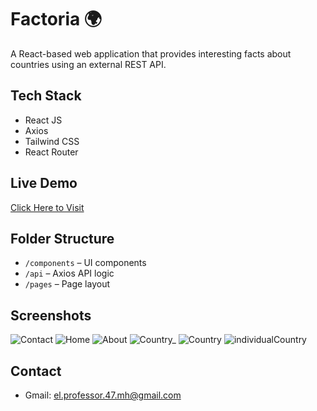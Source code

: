 # Factoria 🌍

A React-based web application that provides interesting facts about countries using an external REST API.

## Tech Stack
- React JS
- Axios
- Tailwind CSS
- React Router

## Live Demo
[Click Here to Visit](https://factoriaworldsfacts.netlify.app/)

## Folder Structure
- `/components` – UI components
- `/api` – Axios API logic
- `/pages` – Page layout

## Screenshots
![Contact](https://github.com/user-attachments/assets/b890daea-be5f-439b-880a-9a87c57d2977)
![Home](https://github.com/user-attachments/assets/5d705410-2f37-43db-b779-d3b31f613024)
![About](https://github.com/user-attachments/assets/2f047800-655d-4021-8149-3cc1bac113b0)
![Country_](https://github.com/user-attachments/assets/5b992fa1-873f-44a1-80d9-3f45849fd212)
![Country](https://github.com/user-attachments/assets/616ce3de-c420-4846-a8f4-58d93976d2fc)
![individualCountry](https://github.com/user-attachments/assets/a10c0650-d244-4946-83e7-0e3e30d0423b)



## Contact
- Gmail: el.professor.47.mh@gmail.com
